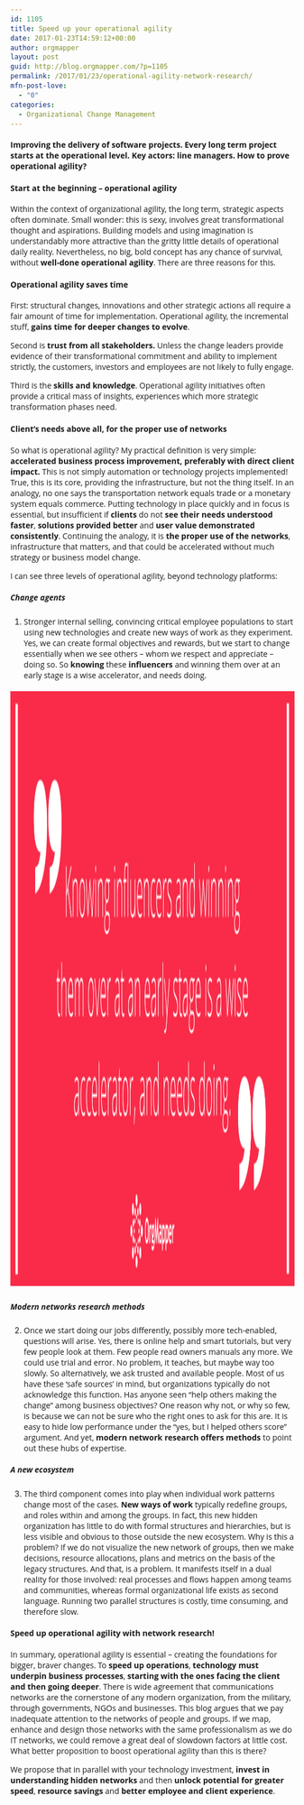 ```yaml
---
id: 1105
title: Speed up your operational agility
date: 2017-01-23T14:59:12+00:00
author: orgmapper
layout: post
guid: http://blog.orgmapper.com/?p=1105
permalink: /2017/01/23/operational-agility-network-research/
mfn-post-love:
  - "0"
categories:
  - Organizational Change Management
---
```

#### <span style="font-family: 'Open Sans';"><strong>Improving the delivery of software projects. Every long term project starts at the operational level. Key actors: line managers. How to prove operational agility?</strong></span>

#### <span style="font-family: 'Open Sans';"><strong>Start at the beginning – operational agility </strong></span>

<span style="font-family: 'Open Sans';">Within the context of organizational agility, the long term, strategic aspects often dominate. Small wonder: this is sexy, involves great transformational thought and aspirations. Building models and using imagination is understandably more attractive than the gritty little details of operational daily reality. Nevertheless, no big, bold concept has any chance of survival, without <strong>well-done operational agility</strong>. There are three reasons for this.</span>

#### <span style="font-family: 'Open Sans';"><strong>Operational agility saves time </strong></span>

<span style="font-family: 'Open Sans';">First: structural changes, innovations and other strategic actions all require a fair amount of time for implementation. Operational agility, the incremental stuff, <strong>gains time for deeper changes to evolve</strong>.</span>

<span style="font-family: 'Open Sans';">Second is <strong>trust from all stakeholders.</strong> Unless the change leaders provide evidence of their transformational commitment and ability to implement strictly, the customers, investors and employees are not likely to fully engage.</span>

<span style="font-family: 'Open Sans';">Third is the <strong>skills and knowledge</strong>. Operational agility initiatives often provide a critical mass of insights, experiences which more strategic transformation phases need.</span>

#### <span style="font-family: 'Open Sans';"><strong>Client&#8217;s needs above all, for the proper use of networks</strong></span>

<span style="font-family: 'Open Sans';">So what is operational agility? My practical definition is very simple:<strong> accelerated business process improvement, preferably with direct client impact.</strong> This is not simply automation or technology projects implemented! True, this is its core, providing the infrastructure, but not the thing itself. In an analogy, no one says the transportation network equals trade or a monetary system equals commerce. Putting technology in place quickly and in focus is essential, but insufficient if <strong>clients </strong>do not <strong>see their needs understood faster</strong>, <strong>solutions provided better</strong> and <strong>user value demonstrated consistently</strong>. Continuing the analogy, it is <strong>the proper use of the networks</strong>, infrastructure that matters, and that could be accelerated without much strategy or business model change.</span>

<span style="font-family: 'Open Sans';">I can see three levels of operational agility, beyond technology platforms:</span>

##### <span style="font-family: 'Open Sans';"><strong>Change agents </strong></span>

  1. <span style="font-family: 'Open Sans';">Stronger internal selling, convincing critical employee populations to start using new technologies and create new ways of work as they experiment. Yes, we can create formal objectives and rewards, but we start to change essentially when we see others – whom we respect and appreciate – doing so. So <strong>knowing</strong> these <strong>influencers</strong> and winning them over at an early stage is a wise accelerator, and needs doing.</span>

##### <img class="aligncenter wp-image-1136 size-full" title="Get to know your influencers by networks research" src="/images/2017/01/Knowing-influencers-and-winning-them-over-at-an-early-stage-is-a-wise-accelerator-and-needs-doing..png" alt="Get to know your influencers by networks research" width="3000" height="1055" />

##### <span style="font-family: 'Open Sans';"><strong>Modern networks research methods </strong></span>

<ol start="2">
  <li>
    <span style="font-family: 'Open Sans';">Once we start doing our jobs differently, possibly more tech-enabled, questions will arise. Yes, there is online help and smart tutorials, but very few people look at them. Few people read owners manuals any more. We could use trial and error. No problem, it teaches, but maybe way too slowly. So alternatively, we ask trusted and available people. Most of us have these ‘safe sources’ in mind, but organizations typically do not acknowledge this function. Has anyone seen “help others making the change” among business objectives? One reason why not, or why so few, is because we can not be sure who the right ones to ask for this are. It is easy to hide low performance under the “yes, but I helped others score” argument. And yet, <strong>modern network research offers methods</strong> to point out these hubs of expertise.</span>
  </li>
</ol>

##### <span style="font-family: 'Open Sans';"><strong>A new ecosystem </strong></span>

<ol start="3">
  <li>
    <span style="font-family: 'Open Sans';">The third component comes into play when individual work patterns change most of the cases. <strong>New ways of work </strong>typically redefine groups, and roles within and among the groups. In fact, this new hidden organization has little to do with formal structures and hierarchies, but is less visible and obvious to those outside the new ecosystem. Why is this a problem? If we do not visualize the new network of groups, then we make decisions, resource allocations, plans and metrics on the basis of the legacy structures. And that, is a problem. It manifests itself in a dual reality for those involved: real processes and flows happen among teams and communities, whereas formal organizational life exists as second language. Running two parallel structures is costly, time consuming, and therefore slow.</span>
  </li>
</ol>

#### <span style="font-family: 'Open Sans';"><strong>Speed up operational agility with network research!</strong></span>

<span style="font-family: 'Open Sans';">In summary, operational agility is essential – creating the foundations for bigger, braver changes. To <strong>speed up operations</strong>, <strong>technology must underpin business processes</strong>, <strong>starting with the ones facing the client and then going deeper</strong>. There is wide agreement that communications networks are the cornerstone of any modern organization, from the military, through governments, NGOs and businesses. This blog argues that we pay inadequate attention to the networks of people and groups. If we map, enhance and design those networks with the same professionalism as we do IT networks, we could remove a great deal of slowdown factors at little cost. What better proposition to boost operational agility than this is there?</span>

<span style="font-family: 'Open Sans';">We propose that in parallel with your technology investment, <strong>invest in understanding hidden networks</strong> and then <strong>unlock potential for greater speed</strong>, <strong>resource savings</strong> and <strong>better employee and client experience</strong>.</span>